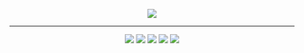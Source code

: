 <p align='center'>
    <img src="https://capsule-render.vercel.app/api?type=venom&color=F7819F&height=300&section=header&text=SeungEun%20&render&fontSize=70&animation=twinkling&fontAlignY=38&desc=👩🏻‍💻!&descAlignY=60&descAlign=82&fontColor=424242"/>
</p>
<hr>
<p align='center'>
    <img src="https://img.shields.io/badge/react-61DAFB?style=flat&logo=react&logoColor=white"/>
    <img src="https://img.shields.io/badge/python-3776AB?style=flat&logo=python&logoColor=white"/>
    <img src="https://img.shields.io/badge/docker-2496ED?style=flat&logo=docker&logoColor=white"/>
    <img src="https://img.shields.io/badge/javascript-F7DF1E?style=flat&logo=javascript&logoColor=white"/>
    <img src="https://img.shields.io/badge/swift-F05138?style=flat&logo=swift&logoColor=white"/>
    
    
<br/>
</p>

<!--
**sep037/sep037** is a ✨ _special_ ✨ repository because its `README.md` (this file) appears on your GitHub profile.

Here are some ideas to get you started:

- 🔭 I’m currently working on ...
- 🌱 I’m currently learning ...
- 👯 I’m looking to collaborate on ...
- 🤔 I’m looking for help with ...
- 💬 Ask me about ...
- 📫 How to reach me: ...
- 😄 Pronouns: ...
- ⚡ Fun fact: ...
-->
